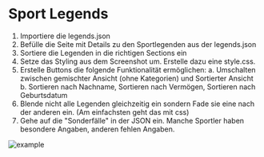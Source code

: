 # Sport Legends

1. Importiere die legends.json
2. Befülle die Seite mit Details zu den Sportlegenden aus der legends.json 
3. Sortiere die Legenden in die richtigen Sections ein
4. Setze das Styling aus dem Screenshot um. Erstelle dazu eine style.css.
5. Erstelle Buttons die folgende Funktionalität ermöglichen: 
  a. Umschalten zwischen gemischter Ansicht (ohne Kategorien) und Sortierter Ansicht
  b. Sortieren nach Nachname, Sortieren nach Vermögen, Sortieren nach Geburtsdatum
6. Blende nicht alle Legenden gleichzeitig ein sondern Fade sie eine nach der anderen ein. (Am einfachsten geht das mit css)
7. Gehe auf die "Sonderfälle" in der JSON ein. Manche Sportler haben besondere Angaben, anderen fehlen Angaben.

![example](https://user-images.githubusercontent.com/5030629/164134139-d21a5712-68f5-4d44-a1b5-8169c6331136.jpg)
